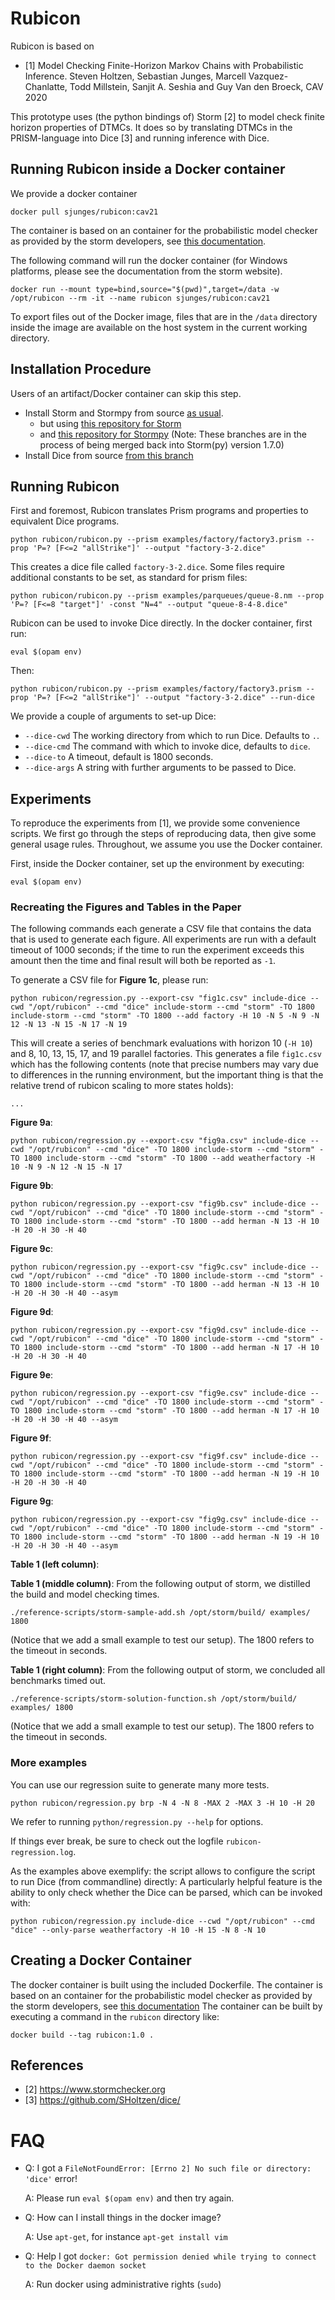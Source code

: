 # Rubicon

Rubicon is based on 

- [1] Model Checking Finite-Horizon Markov Chains with Probabilistic Inference. Steven Holtzen, Sebastian Junges, Marcell Vazquez-Chanlatte, Todd Millstein, Sanjit A. Seshia and Guy Van den Broeck, CAV 2020

This prototype uses (the python bindings of) Storm [2] to model check finite horizon properties of DTMCs. It does so by translating DTMCs in the PRISM-language into Dice [3] and running inference with Dice.

## Running Rubicon inside a Docker container

We provide a docker container

```
docker pull sjunges/rubicon:cav21
```

The container is based on an container for the probabilistic model checker as provided by the storm developers, 
see [this documentation](https://www.stormchecker.org/documentation/obtain-storm/docker.html).

The following command will run the docker container (for Windows platforms, please see the documentation from the storm website).
```
docker run --mount type=bind,source="$(pwd)",target=/data -w /opt/rubicon --rm -it --name rubicon sjunges/rubicon:cav21
```
To export files out of the Docker image,
files that are in the `/data` directory inside the image are available on the host system in the current working directory.

## Installation Procedure

Users of an artifact/Docker container can skip this step.

- Install Storm and Stormpy from source [as usual](https://moves-rwth.github.io/stormpy/installation.html).
    - but using [this repository for Storm](https://github.com/sjunges/storm/tree/prismlang-sim)
    - and [this repository for Stormpy](https://github.com/sjunges/stormpy/tree/prismlang-sim)
    (Note: These branches are in the process of being merged back into Storm(py) version 1.7.0)
- Install Dice from source [from this branch](https://github.com/SHoltzen/dice/tree/symbolic)

## Running Rubicon

First and foremost, Rubicon translates Prism programs and properties to equivalent Dice programs.
```
python rubicon/rubicon.py --prism examples/factory/factory3.prism --prop 'P=? [F<=2 "allStrike"]' --output "factory-3-2.dice"
```
This creates a dice file called `factory-3-2.dice`.
Some files require additional constants to be set, as standard for prism files:
```
python rubicon/rubicon.py --prism examples/parqueues/queue-8.nm --prop 'P=? [F<=8 "target"]' -const "N=4" --output "queue-8-4-8.dice"
```

Rubicon can be used to invoke Dice directly. In the docker container, first run: 
```
eval $(opam env)
```
Then:
```
python rubicon/rubicon.py --prism examples/factory/factory3.prism --prop 'P=? [F<=2 "allStrike"]' --output "factory-3-2.dice" --run-dice 
```
We provide a couple of arguments to set-up Dice:
- `--dice-cwd` The working directory from which to run Dice. Defaults to `.`.
- `--dice-cmd` The command with which to invoke dice, defaults to `dice`.
- `--dice-to` A timeout, default is 1800 seconds.
- `--dice-args` A string with further arguments to be passed to Dice.


## Experiments
To reproduce the experiments from [1], we provide some convenience scripts. 
We first go through the steps of reproducing data, then give some general usage rules.
Throughout, we assume you use the Docker container.


First, inside the Docker container, 
set up the environment by executing:

```
eval $(opam env)
```

### Recreating the Figures and Tables in the Paper
The following commands each generate a CSV file that contains the data that is used to generate each figure. All experiments are run with a default timeout of 1000 seconds; if the time to run the experiment exceeds this amount then the time and final result will both be reported as `-1`.

To generate a CSV file for **Figure 1c**, please run:

```
python rubicon/regression.py --export-csv "fig1c.csv" include-dice --cwd "/opt/rubicon" --cmd "dice" include-storm --cmd "storm" -TO 1800 include-storm --cmd "storm" -TO 1800 --add factory -H 10 -N 5 -N 9 -N 12 -N 13 -N 15 -N 17 -N 19
```
This will create a series of benchmark evaluations with horizon 10 (`-H 10`) and 8, 10, 13, 15, 17, and 19 parallel factories. This generates a file `fig1c.csv` which has the following contents (note that precise numbers may vary due to differences in the running environment, but the important thing is that the relative trend of rubicon scaling to more states holds):
```
...
```

**Figure 9a**: 
```
python rubicon/regression.py --export-csv "fig9a.csv" include-dice --cwd "/opt/rubicon" --cmd "dice" -TO 1800 include-storm --cmd "storm" -TO 1800 include-storm --cmd "storm" -TO 1800 --add weatherfactory -H 10 -N 9 -N 12 -N 15 -N 17
```

**Figure 9b**:
```
python rubicon/regression.py --export-csv "fig9b.csv" include-dice --cwd "/opt/rubicon" --cmd "dice" -TO 1800 include-storm --cmd "storm" -TO 1800 include-storm --cmd "storm" -TO 1800 --add herman -N 13 -H 10 -H 20 -H 30 -H 40
```

**Figure 9c**:
```
python rubicon/regression.py --export-csv "fig9c.csv" include-dice --cwd "/opt/rubicon" --cmd "dice" -TO 1800 include-storm --cmd "storm" -TO 1800 include-storm --cmd "storm" -TO 1800 --add herman -N 13 -H 10 -H 20 -H 30 -H 40 --asym
```

**Figure 9d**:
```
python rubicon/regression.py --export-csv "fig9d.csv" include-dice --cwd "/opt/rubicon" --cmd "dice" -TO 1800 include-storm --cmd "storm" -TO 1800 include-storm --cmd "storm" -TO 1800 --add herman -N 17 -H 10 -H 20 -H 30 -H 40
```

**Figure 9e**:
```
python rubicon/regression.py --export-csv "fig9e.csv" include-dice --cwd "/opt/rubicon" --cmd "dice" -TO 1800 include-storm --cmd "storm" -TO 1800 include-storm --cmd "storm" -TO 1800 --add herman -N 17 -H 10 -H 20 -H 30 -H 40 --asym
```

**Figure 9f**:
```
python rubicon/regression.py --export-csv "fig9f.csv" include-dice --cwd "/opt/rubicon" --cmd "dice" -TO 1800 include-storm --cmd "storm" -TO 1800 include-storm --cmd "storm" -TO 1800 --add herman -N 19 -H 10 -H 20 -H 30 -H 40
```

**Figure 9g**:
```
python rubicon/regression.py --export-csv "fig9g.csv" include-dice --cwd "/opt/rubicon" --cmd "dice" -TO 1800 include-storm --cmd "storm" -TO 1800 include-storm --cmd "storm" -TO 1800 --add herman -N 19 -H 10 -H 20 -H 30 -H 40 --asym
```

**Table 1 (left column)**:

**Table 1 (middle column)**: 
From the following output of storm, we distilled the build and model checking times.
```
./reference-scripts/storm-sample-add.sh /opt/storm/build/ examples/ 1800
```
(Notice that we add a small example to test our setup). The 1800 refers to the timeout in seconds.

**Table 1 (right column)**:
From the following output of storm, we concluded all benchmarks timed out. 
```
./reference-scripts/storm-solution-function.sh /opt/storm/build/ examples/ 1800
```
(Notice that we add a small example to test our setup). The 1800 refers to the timeout in seconds.

### More examples

You can use our regression suite to generate many more tests.

```
python rubicon/regression.py brp -N 4 -N 8 -MAX 2 -MAX 3 -H 10 -H 20 
```
We refer to running `python/regression.py --help` for options. 

If things ever break, be sure to check out the logfile `rubicon-regression.log`.

As the examples above exemplify: the script allows to configure the script to run Dice (from commandline) directly:
A particularly helpful feature is the ability to only check whether the Dice can be parsed, which can be invoked with:
```
python rubicon/regression.py include-dice --cwd "/opt/rubicon" --cmd "dice" --only-parse weatherfactory -H 10 -H 15 -N 8 -N 10 
```


## Creating a Docker Container

The docker container is built using the included Dockerfile. 
The container is based on an container for the probabilistic model checker as provided by the storm developers, 
see [this documentation](https://www.stormchecker.org/documentation/obtain-storm/docker.html)
The container can be built by executing a command in the `rubicon` directory like:

```
docker build --tag rubicon:1.0 .
```

## References
- [2] https://www.stormchecker.org
- [3] https://github.com/SHoltzen/dice/


# FAQ

* Q: I got a `FileNotFoundError: [Errno 2] No such file or directory: 'dice'` error!
  
  A: Please run `eval $(opam env)` and then try again.
* Q: How can I install things in the docker image?
   
   A: Use `apt-get`, for instance `apt-get install vim`

* Q: Help I got `docker: Got permission denied while trying to connect to the Docker daemon socket`

  A: Run docker using administrative rights (`sudo`)
